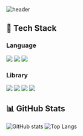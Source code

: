 ![header](https://capsule-render.vercel.app/api?type=waving&color=gradient&height=300&section=header&text=KIMSURO%20Github)

## 🧱 Tech Stack

### Language

<img src="https://img.shields.io/badge/JavaScript-F7DF1E?style=flat-square&logo=JavaScript&logoColor=white"/> <img src="https://img.shields.io/badge/HTML5-E34F26?style=flat-square&logo=HTML5&logoColor=white"/> <img src="https://img.shields.io/badge/CSS3-1572B6?style=flat-square&logo=CSS3&logoColor=white"/>

### Library

<img src="https://img.shields.io/badge/React-61DAFB?style=flat-square&logo=React&logoColor=black"/> <img src="https://img.shields.io/badge/TanStack_Query-FF4154?style=flat-square&logo=reactquery&logoColor=white"/> <img src="https://img.shields.io/badge/Sass-CC6699?style=flat-square&logo=Sass&logoColor=white"/> <img src="https://img.shields.io/badge/React_Router-CA4245?style=flat-square&logo=reactrouter&logoColor=white"/>

## 📊 GitHub Stats

![GitHub stats](https://github-readme-stats.vercel.app/api?username=KimSuro5773&show_icons=true&theme=default)
![Top Langs](https://github-readme-stats.vercel.app/api/top-langs/?username=KimSuro5773&layout=compact&theme=default)

<!--
**KimSuro5773/KimSuro5773** is a ✨ _special_ ✨ repository because its `README.md` (this file) appears on your GitHub profile.

Here are some ideas to get you started:

- 🔭 I’m currently working on ...
- 🌱 I’m currently learning ...
- 👯 I’m looking to collaborate on ...
- 🤔 I’m looking for help with ...
- 💬 Ask me about ...
- 📫 How to reach me: ...
- 😄 Pronouns: ...
- ⚡ Fun fact: ...
  -->
